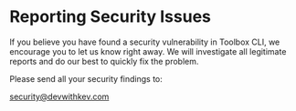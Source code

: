 # Reporting Security Issues

If you believe you have found a security vulnerability in Toolbox CLI, we encourage you to let us know right away. We will investigate all legitimate reports and do our best to quickly fix the problem.

Please send all your security findings to:

security@devwithkev.com